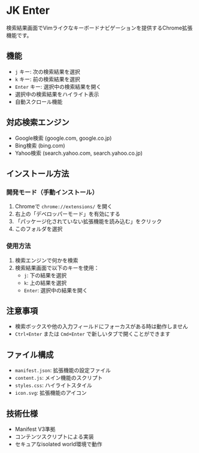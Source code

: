 # JK Enter

検索結果画面でVimライクなキーボードナビゲーションを提供するChrome拡張機能です。

## 機能

- `j` キー: 次の検索結果を選択
- `k` キー: 前の検索結果を選択  
- `Enter` キー: 選択中の検索結果を開く
- 選択中の検索結果をハイライト表示
- 自動スクロール機能

## 対応検索エンジン

- Google検索 (google.com, google.co.jp)
- Bing検索 (bing.com)
- Yahoo検索 (search.yahoo.com, search.yahoo.co.jp)

## インストール方法

### 開発モード（手動インストール）

1. Chromeで `chrome://extensions/` を開く
2. 右上の「デベロッパーモード」を有効にする
3. 「パッケージ化されていない拡張機能を読み込む」をクリック
4. このフォルダを選択

### 使用方法

1. 検索エンジンで何かを検索
2. 検索結果画面で以下のキーを使用：
   - `j`: 下の結果を選択
   - `k`: 上の結果を選択
   - `Enter`: 選択中の結果を開く

## 注意事項

- 検索ボックスや他の入力フィールドにフォーカスがある時は動作しません
- `Ctrl+Enter` または `Cmd+Enter` で新しいタブで開くことができます

## ファイル構成

- `manifest.json`: 拡張機能の設定ファイル
- `content.js`: メイン機能のスクリプト
- `styles.css`: ハイライトスタイル
- `icon.svg`: 拡張機能のアイコン

## 技術仕様

- Manifest V3準拠
- コンテンツスクリプトによる実装
- セキュアなisolated world環境で動作
